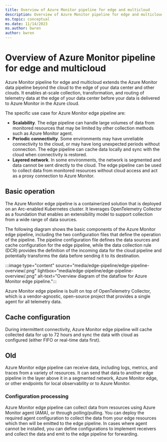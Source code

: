 ```yaml
---
title: Overview of Azure Monitor pipeline for edge and multicloud
description: Overview of Azure Monitor pipeline for edge and multicloud
ms.topic: conceptual
ms.date: 11/14/2023
ms.author: bwren
author: bwren
---
```


# Overview of Azure Monitor pipeline for edge and multicloud

Azure Monitor pipeline for edge and multicloud extends the Azure Monitor data pipeline beyond the cloud to the edge of your data center and other clouds. It enables at-scale collection, transformation, and routing of telemetry data at the edge of your data center before your data is delivered to Azure Monitor in the Azure cloud.

The specific use case for Azure Monitor edge pipeline are:

- **Scalability**. The edge pipeline can handle large volumes of data from monitored resources  that may be limited by other collection methods such as Azure Monitor agent.
- **Periodic connectivity**. Some environments may have unreliable connectivity to the cloud, or may have long unexpected periods without connection. The edge pipeline can cache data locally and sync with the cloud when connectivity is restored.
- **Layered network**. In some environments, the network is segmented and data cannot be sent directly to the cloud. The edge pipeline can be used to collect data from monitored resources without cloud access and act as a proxy connection to Azure Monitor.

## Basic operation
The Azure Monitor edge pipeline is a containerized solution that is deployed on an Arc-enabled Kubernetes cluster. It leverages OpenTelemetry Collector as a foundation that enables an extensibility model to support collection from a wide range of data sources.

The following diagram shows the basic components of the Azure Monitor edge pipeline, including the two configuration files that define the operation of the pipeline. The pipeline configuration file defines the data sources and cache configuration for the edge pipeline, while the data collection rule (DCR) provides the definition of the incoming data for the cloud pipeline and potentially transforms the data before sending it to its destination.

:::image type="content" source="media/edge-pipeline/edge-pipeline-overview/.png" lightbox="media/edge-pipeline/edge-pipeline-overview/.png" alt-text="Overview diagram of the dataflow for Azure Monitor edge pipeline."::: 

Azure Monitor edge pipeline is built on top of OpenTelemetry Collector, which is a vendor-agnostic, open-source project that provides a single agent for all telemetry data.

## Cache configuration

During intermittent connectivity, Azure Monitor edge pipeline will cache collected data for up to 72 hours and sync the data with cloud as configured (either FIFO or real-time data first).






## Old

Azure Monitor edge pipeline can receive data, including logs, metrics, and traces from a variety of resources. It can send that data to another edge pipeline in the layer above it in a segmented network, Azure Monitor edge, or other endpoints for local observability or to Azure Monitor. 

### Configuration processing

Azure Monitor edge pipeline can collect data from resources using Azure Monitor agent (AMA), or through polling/pulling. You can deploy the required agent configuration to collect the data from your edge resources which then will be emitted to the edge pipeline. In cases where agent cannot be installed, you can define configurations to implement receivers and collect the data and emit to the edge pipeline for forwarding.  

